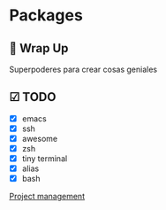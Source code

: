 # Packages


## 🚦 Wrap Up

Superpoderes para crear cosas geniales

## ☑ TODO

- [X] emacs
- [X] ssh
- [X] awesome
- [X] zsh
- [X] tiny terminal
- [X] alias
- [X] bash

[Project management](https://github.com/HackSpacePeru/developer-roadmap/projects/1)
